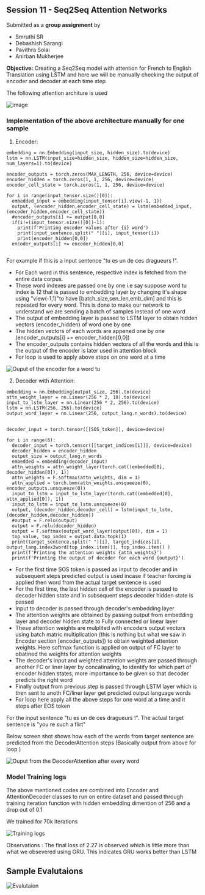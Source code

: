 ## Session 11 - Seq2Seq Attention Networks ##

Submitted as a **group assignment** by 
- Smruthi SR
- Debashish Sarangi
- Pavithra Solai
- Anirban Mukherjee

**Objective:** Creating a Seq2Seq model with attention for French to English Translation using LSTM and here we will be manually checking the output of encoder and decoder at each time step

The following attention architure is used 

![image](architecture_diagram.jpeg)

### Implementation of the above architecture manually for one sample ###
1. Encoder:

```
embedding = nn.Embedding(input_size, hidden_size).to(device)
lstm = nn.LSTM(input_size=hidden_size, hidden_size=hidden_size, num_layers=1).to(device)

encoder_outputs = torch.zeros(MAX_LENGTH, 256, device=device)
encoder_hidden = torch.zeros(1, 1, 256, device=device)
encoder_cell_state = torch.zeros(1, 1, 256, device=device)

for i in range(input_tensor.size()[0]):
  embedded_input = embedding(input_tensor[i].view(-1, 1))
  output, (encoder_hidden,encoder_cell_state) = lstm(embedded_input, (encoder_hidden,encoder_cell_state))
  #encoder_outputs[i] += output[0,0]
  if(i!=(input_tensor.size()[0])-1):
    print(f'Printing encoder values after {i} word')
    print(input_sentence.split(" ")[i], input_tensor[i])
    print(encoder_hidden[0,0])
  encoder_outputs[i] += encoder_hidden[0,0]
  
```

For example if this is a input sentence "tu es un de ces dragueurs !". 
* For Each word in this sentence, respective index is fetched from the entire data corpus. 
* These word indexes are passed one by one i.e say suppose word tu index is 12 that is passed to embedding layer by changing it's shape using "view(-1,1)"to have [batch_size,sen_len,emb_dim] and this is repeated for every word. This is done to make our network to understand we are sending a batch of samples instead of one word
* The output of embedding layer is passed to LSTM layer to obtain hidden vectors (encoder_hidden) of word one by one
* The hidden vectors of each words are appened one by one (encoder_outputs[i] += encoder_hidden[0,0])
* The encoder_outputs contains hidden vectors of all the words and this is the output of the encoder is later used in attention block
* For loop is used to apply above steps on one word at a time 

![Ouput of the encoder for a word tu](encoder_ouput1.PNG)


2. Decoder with Attention:

```
embedding = nn.Embedding(output_size, 256).to(device)
attn_weight_layer = nn.Linear(256 * 2, 10).to(device)
input_to_lstm_layer = nn.Linear(256 * 2, 256).to(device)
lstm = nn.LSTM(256, 256).to(device)
output_word_layer = nn.Linear(256, output_lang.n_words).to(device)


decoder_input = torch.tensor([[SOS_token]], device=device)

```

```
for i in range(6):
  decoder_input = torch.tensor([[target_indices[i]]], device=device)
  decoder_hidden = encoder_hidden
  output_size = output_lang.n_words
  embedded = embedding(decoder_input)
  attn_weights = attn_weight_layer(torch.cat((embedded[0], decoder_hidden[0]), 1))
  attn_weights = F.softmax(attn_weights, dim = 1)
  attn_applied = torch.bmm(attn_weights.unsqueeze(0), encoder_outputs.unsqueeze(0))
  input_to_lstm = input_to_lstm_layer(torch.cat((embedded[0], attn_applied[0]), 1))
  input_to_lstm = input_to_lstm.unsqueeze(0)
  output, (decoder_hidden,decoder_cell) = lstm(input_to_lstm, (decoder_hidden,decoder_hidden))
  #output = F.relu(output)
  output = F.relu(decoder_hidden)
  output = F.softmax(output_word_layer(output[0]), dim = 1)
  top_value, top_index = output.data.topk(1)
  print(target_sentence.split(" ")[i], target_indices[i], output_lang.index2word[top_index.item()], top_index.item() )
  print(f'Printing the attention weights {attn_weights}')
  print(f'Printing the output of decoder for each word {output}')

```

* For the first time SOS token is passed as input to decoder and in subsequent steps predicted output is used incase if teacher forcing is applied then word from the actual target sentence is used
* For the first time, the last hidden cell of the encoder is passed to decoder hidden state and in subsequent steps decoder hidden state is passed
* Input to decoder is passed through decoder's embedding layer
* The attention weights are obtained by passing output from embedding layer and decoder hidden state to Fully connected or linear layer
* These attention weights are mulplited with encoders output vectors using batch matric multiplication (this is nothing but what we saw in Encoder section [encoder_outputs]) to obtain weighted attention weights. Here softmax function is applied on output of FC layer to obatined the weights for attention weights 
* The decoder's input and weighted attention weights are passed through another FC or liner layer by concatinating, to identify for which part of encoder hidden states, more importance to be given so that decoder predicts the right word
* Finally output from previous step is passed through LSTM layer which is then sent to anoth FC/liner layer get predicted output language words
* For loop here apply all the above steps for one word at a time and it stops after EOS token

For the input sentence "tu es un de ces dragueurs !". The actual target sentence is "you re such a flirt"

Below screen shot shows how each of the words from target sentence are predicted from the DecoderAttention steps (Basically output from above for loop )
  
![Ouput from the DecoderAttention after every word](decoder_output1.PNG)


###  Model Training logs ###

The above mentioned codes are combined into Encoder and AttentionDecoder classes to run on entire dataset and passed through training iteration function
with hidden embedding dimention of 256 and a drop out of 0.1 

We trained for 70k iterations 

![Training logs](Training_logs.PNG)

Observations : The final loss of 2.27 is observed which is little more than what we obsevered using GRU. This indicates GRU works better than LSTM

## Sample Evalutaions ## 

![Evalutaion](Evaluation.PNG)
